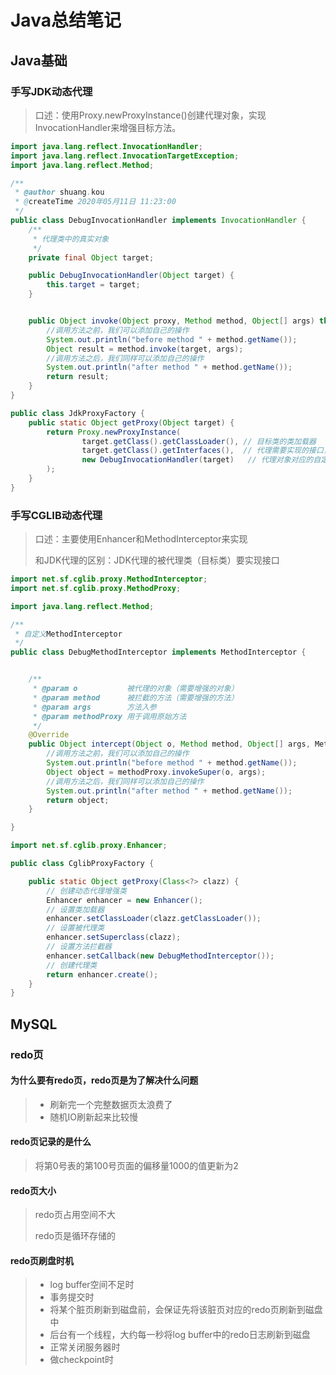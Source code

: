 # Java总结笔记

## Java基础

### 手写JDK动态代理

> 口述：使用Proxy.newProxyInstance()创建代理对象，实现InvocationHandler来增强目标方法。

```java
import java.lang.reflect.InvocationHandler;
import java.lang.reflect.InvocationTargetException;
import java.lang.reflect.Method;

/**
 * @author shuang.kou
 * @createTime 2020年05月11日 11:23:00
 */
public class DebugInvocationHandler implements InvocationHandler {
    /**
     * 代理类中的真实对象
     */
    private final Object target;

    public DebugInvocationHandler(Object target) {
        this.target = target;
    }


    public Object invoke(Object proxy, Method method, Object[] args) throws InvocationTargetException, IllegalAccessException {
        //调用方法之前，我们可以添加自己的操作
        System.out.println("before method " + method.getName());
        Object result = method.invoke(target, args);
        //调用方法之后，我们同样可以添加自己的操作
        System.out.println("after method " + method.getName());
        return result;
    }
}


```

```java
public class JdkProxyFactory {
    public static Object getProxy(Object target) {
        return Proxy.newProxyInstance(
                target.getClass().getClassLoader(), // 目标类的类加载器
                target.getClass().getInterfaces(),  // 代理需要实现的接口，可指定多个
                new DebugInvocationHandler(target)   // 代理对象对应的自定义 InvocationHandler
        );
    }
}

```



### 手写CGLIB动态代理

> 口述：主要使用Enhancer和MethodInterceptor来实现
>
> 和JDK代理的区别：JDK代理的被代理类（目标类）要实现接口

```java
import net.sf.cglib.proxy.MethodInterceptor;
import net.sf.cglib.proxy.MethodProxy;

import java.lang.reflect.Method;

/**
 * 自定义MethodInterceptor
 */
public class DebugMethodInterceptor implements MethodInterceptor {


    /**
     * @param o           被代理的对象（需要增强的对象）
     * @param method      被拦截的方法（需要增强的方法）
     * @param args        方法入参
     * @param methodProxy 用于调用原始方法
     */
    @Override
    public Object intercept(Object o, Method method, Object[] args, MethodProxy methodProxy) throws Throwable {
        //调用方法之前，我们可以添加自己的操作
        System.out.println("before method " + method.getName());
        Object object = methodProxy.invokeSuper(o, args);
        //调用方法之后，我们同样可以添加自己的操作
        System.out.println("after method " + method.getName());
        return object;
    }

}

```

```java
import net.sf.cglib.proxy.Enhancer;

public class CglibProxyFactory {

    public static Object getProxy(Class<?> clazz) {
        // 创建动态代理增强类
        Enhancer enhancer = new Enhancer();
        // 设置类加载器
        enhancer.setClassLoader(clazz.getClassLoader());
        // 设置被代理类
        enhancer.setSuperclass(clazz);
        // 设置方法拦截器
        enhancer.setCallback(new DebugMethodInterceptor());
        // 创建代理类
        return enhancer.create();
    }
}

```

## MySQL

### redo页

#### 为什么要有redo页，redo页是为了解决什么问题

> - 刷新完一个完整数据页太浪费了
> - 随机IO刷新起来比较慢

#### redo页记录的是什么

> 将第0号表的第100号页面的偏移量1000的值更新为2

#### redo页大小

> redo页占用空间不大
>
> redo页是循环存储的

#### redo页刷盘时机

> - log buffer空间不足时
> - 事务提交时
> - 将某个脏页刷新到磁盘前，会保证先将该脏页对应的redo页刷新到磁盘中
> - 后台有一个线程，大约每一秒将log buffer中的redo日志刷新到磁盘
> - 正常关闭服务器时
> - 做checkpoint时
